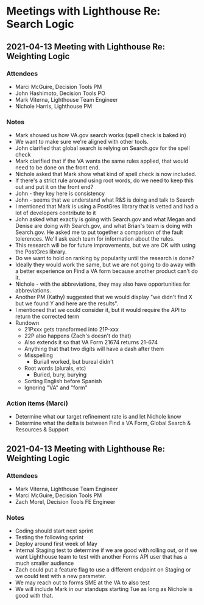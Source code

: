 # Meetings with Lighthouse Re: Search Logic

## 2021-04-13 Meeting with Lighthouse Re: Weighting Logic

### Attendees
- Marci McGuire, Decision Tools PM
- John Hashimoto, Decision Tools PO
- Mark Viterna, Lighthouse Team Engineer
- Nichole Harris, Lighthouse PM

### Notes
- Mark showed us how VA.gov search works (spell check is baked in)
- We want to make sure we're aligned with  other tools. 
- John clarified that global search is relying on Search.gov for the spell check
- Mark clarified that if the VA wants the same rules applied, that would need to be done on the front end.
- Nichole asked that Mark show what kind of spell check is now included. 
- If there's a strict rule around using root words, do we need to keep this out and put it on the front end? 
- John - they key here is consistency
- John - seems that we understand what R&S is doing and talk to Search
- I mentioned that Mark is using a PostGres library that is vetted and had a lot of developers contribute to it
- John asked what exactly is going with Search.gov and what Megan and Denise are doing with Search.gov, and what Brian's team is doing with Search.gov.  He asked me to put together a comparison of the fault tolerences.  We'll ask each team for information about the rules.
- This research will be for future improvements, but we are OK with using the PostGres library.
- Do we want to hold on ranking by popularity until the research is done? 
- Ideally they would work the same, but we are not going to do away with a better experience on Find a VA form because another product can't do it.
- Nichole - with the abbreviations, they may also have opportunities for abbreviations.  
- Another PM (Kathy) suggested that we would display "we didn't find X but we found Y and here are the results".  
- I mentioned that we could consider it, but it would require the API to return the corrected term
- Rundown
   - 21Pxxx gets transformed into 21P-xxx
   - 22P also happens (Zach's doesn't do that)
   - Also extends it so that VA Form 21674 returns 21-674
   - Anything that that two digits will have a dash after them
   - Misspelling
        - Buriall worked, but bureal didn't
    - Root words (plurals, etc)
        - Buried, bury, burying
    - Sorting English before Spanish
    - Ignoring "VA" and "form"

### Action items (Marci)
- Determine what our target refinement rate is and let Nichole know
- Determine what the delta is between Find a VA Form, Global Search & Resources & Support

## 2021-04-13 Meeting with Lighthouse Re: Weighting Logic

### Attendees
- Mark Viterna, Lighthouse Team Engineer
- Marci McGuire, Decision Tools PM
- Zach Morel, Decision Tools FE Engineer

### Notes
- Coding should start next sprint
- Testing the following sprint
- Deploy around first week of May
- Internal Staging test to determine if we are good with rolling out, or if we want Lighthouse team to test with another Forms API user that has a much smaller audience
- Zach could put a feature flag to use a different endpoint on Staging or we could test with a new parameter.
- We may reach out to forms SME at the VA to also test
- We will include Mark in our standups starting Tue as long as Nichole is good with that.



